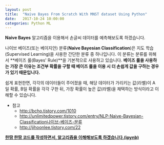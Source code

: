 ```yaml
---
layout: post
title:  "Naive Bayes From Scratch With MNST dataset Using Python"
date:   2017-10-24 10:00:00
categories: Python ML
---
```


**Naive Bayes** 알고리즘을 이용해서 손글씨 데이터를 예측해보도록 하겠습니다.

나이브 베이즈(또는 베이지안) 분류(**Naive Bayesian Classification**)은 지도 학습(Supervised Learning)을 사용한 간단한 분류 중 하나입니다. 이 분류는 분류를 위해서 **베이즈 룰(Bayes' Rule)**을 기본적으로 사용하고 있습니다. **베이즈 룰을 사용하는 가장 큰 이유는 조건부 확률을 구할 때 베이즈 룰을 이용 시 더 손쉽게 값을 구하는 경우가 있기 때문입니다.**

쉽게 표현한면, 각각의 데이터들이 주어졌을 때, 해당 데이터가 가리키는 값(라벨)이 A일 확률, B일 확률을 각각 구한 뒤, 가장 확률이 높은 값(라벨)을 채택하는 방식이라고 이해할 수 있습니다.

- 참고
    - http://bcho.tistory.com/1010
    - http://unlimitedpower.tistory.com/entry/NLP-Naive-Bayesian-Classification나이브-베이즈-분류
    - http://jihoonlee.tistory.com/22
    
**[한땀 한땀 코드를 작성하면서, 알고리즘을 이해해보도록 하겠습니다.(ipynb)]**


[한땀 한땀 코드를 작성하면서, 알고리즘을 이해해보도록 하겠습니다.(ipynb)]: https://github.com/HighLvRiver/MachineLearning/blob/master/Naive%20Bayes/Naive_Bayes_from_Scratch_with_MNIST.ipynb
